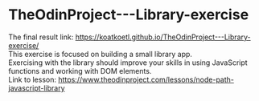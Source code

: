 # TheOdinProject---Library-exercise
The final result link: https://koatkoetl.github.io/TheOdinProject---Library-exercise/<br>
This exercise is focused on building a small library app. <br>
Exercising with the library should improve your skills in using JavaScript functions and working with DOM elements. <br>
Link to lesson: https://www.theodinproject.com/lessons/node-path-javascript-library
